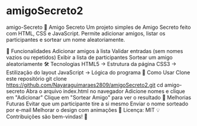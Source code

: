 # amigoSecreto2
amigo-Secreto
🎁 Amigo Secreto
Um projeto simples de Amigo Secreto feito com HTML, CSS e JavaScript. Permite adicionar amigos, listar os participantes e sortear um nome aleatoriamente.

🚀 Funcionalidades
Adicionar amigos à lista
Validar entradas (sem nomes vazios ou repetidos)
Exibir a lista de participantes
Sortear um amigo aleatoriamente
🛠️ Tecnologias
HTML5 → Estrutura da página
CSS3 → Estilização do layout
JavaScript → Lógica do programa
🎯 Como Usar
Clone este repositório
git clone https://github.com/Nayaraguimaraes2809/amigoSecreto2.git
cd amigo-secreto
Abra o arquivo index.html no navegador Adicione nomes e clique em "Adicionar" Clique em "Sortear Amigo" para ver o resultado 📌 Melhorias Futuras Evitar que um participante tire a si mesmo Enviar o nome sorteado por e-mail Melhorar o design com animações 📌 Licença: MIT 💡 Contribuições são bem-vindas! 🚀
